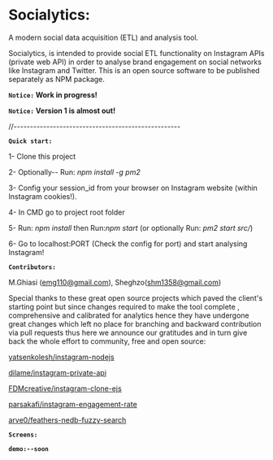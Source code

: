 # Socialytics:
A modern social data acquisition (ETL) and analysis tool.

Socialytics, is intended to provide social ETL functionality on Instagram APIs (private web API)
in order to analyse brand engagement on social networks like Instagram and Twitter. This is an open source software to be published separately as NPM package.

**`Notice:` Work in progress!**

**`Notice:` Version 1 is almost out!**

//---------------------------------------------------


**`Quick start:`** 

1- Clone this project

2- Optionally-- Run: _npm install -g pm2_

3- Config your session_id  from your browser on Instagram website (within Instagram cookies!).

4- In CMD go to project root folder

5- Run: _npm install_ then Run:_npm start_  (or optionally Run: _pm2 start src/_)

6- Go to localhost:PORT (Check the config for port) and start analysing Instagram!


**`Contributors:`**
 
 M.Ghiasi (emg110@gmail.com), Sheghzo(shm1358@gmail.com)

Special thanks to these great open source projects which paved the client's starting point but since changes required to make the tool complete , comprehensive and calibrated for analytics hence they have undergone great changes which left no place for branching and backward contribution via pull requests thus here we announce our gratitudes and in turn give back the whole effort to community, free and open source:

[yatsenkolesh/instagram-nodejs](https://www.github.com/yatsenkolesh/instagram-nodejs)


[dilame/instagram-private-api](https://www.github.com/dilame/instagram-private-api)


[FDMcreative/instagram-clone-ejs](https://github.com/FDMcreative/instagram-clone-ejs)


[parsakafi/instagram-engagement-rate](https://github.com/parsakafi/instagram-engagement-rate)


[arve0/feathers-nedb-fuzzy-search](https://github.com/arve0/feathers-nedb-fuzzy-search)


**`Screens:`**

**`demo:--soon`**
